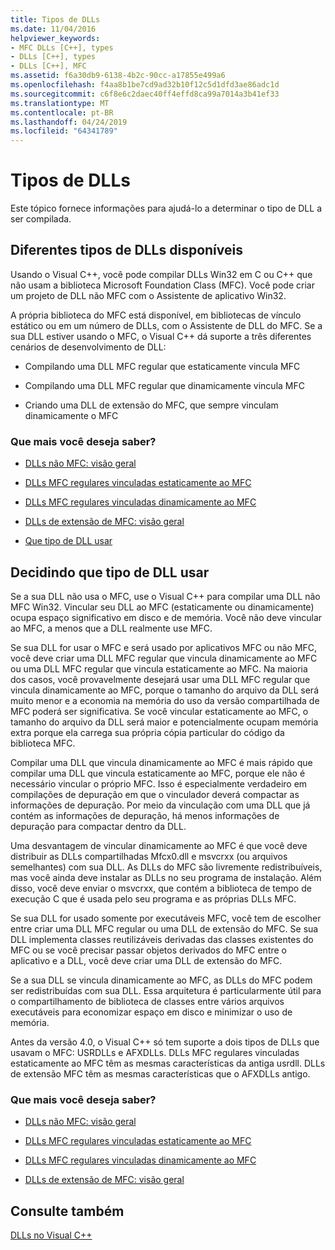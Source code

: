 ```yaml
---
title: Tipos de DLLs
ms.date: 11/04/2016
helpviewer_keywords:
- MFC DLLs [C++], types
- DLLs [C++], types
- DLLs [C++], MFC
ms.assetid: f6a30db9-6138-4b2c-90cc-a17855e499a6
ms.openlocfilehash: f4aa8b1be7cd9ad32b10f12c5d1dfd3ae86adc1d
ms.sourcegitcommit: c6f8e6c2daec40ff4effd8ca99a7014a3b41ef33
ms.translationtype: MT
ms.contentlocale: pt-BR
ms.lasthandoff: 04/24/2019
ms.locfileid: "64341789"
---
```

# <a name="kinds-of-dlls"></a>Tipos de DLLs

Este tópico fornece informações para ajudá-lo a determinar o tipo de DLL a ser compilada.

##  <a name="_core_the_different_kinds_of_dlls_available_with_visual_c.2b2b"></a> Diferentes tipos de DLLs disponíveis

Usando o Visual C++, você pode compilar DLLs Win32 em C ou C++ que não usam a biblioteca Microsoft Foundation Class (MFC). Você pode criar um projeto de DLL não MFC com o Assistente de aplicativo Win32.

A própria biblioteca do MFC está disponível, em bibliotecas de vínculo estático ou em um número de DLLs, com o Assistente de DLL do MFC. Se a sua DLL estiver usando o MFC, o Visual C++ dá suporte a três diferentes cenários de desenvolvimento de DLL:

- Compilando uma DLL MFC regular que estaticamente vincula MFC

- Compilando uma DLL MFC regular que dinamicamente vincula MFC

- Criando uma DLL de extensão do MFC, que sempre vinculam dinamicamente o MFC

### <a name="what-do-you-want-to-know-more-about"></a>Que mais você deseja saber?

- [DLLs não MFC: visão geral](non-mfc-dlls-overview.md)

- [DLLs MFC regulares vinculadas estaticamente ao MFC](regular-dlls-statically-linked-to-mfc.md)

- [DLLs MFC regulares vinculadas dinamicamente ao MFC](regular-dlls-dynamically-linked-to-mfc.md)

- [DLLs de extensão de MFC: visão geral](extension-dlls-overview.md)

- [Que tipo de DLL usar](#_core_which_kind_of_dll_to_use)

##  <a name="_core_which_kind_of_dll_to_use"></a> Decidindo que tipo de DLL usar

Se a sua DLL não usa o MFC, use o Visual C++ para compilar uma DLL não MFC Win32. Vincular seu DLL ao MFC (estaticamente ou dinamicamente) ocupa espaço significativo em disco e de memória. Você não deve vincular ao MFC, a menos que a DLL realmente use MFC.

Se sua DLL for usar o MFC e será usado por aplicativos MFC ou não MFC, você deve criar uma DLL MFC regular que vincula dinamicamente ao MFC ou uma DLL MFC regular que vincula estaticamente ao MFC. Na maioria dos casos, você provavelmente desejará usar uma DLL MFC regular que vincula dinamicamente ao MFC, porque o tamanho do arquivo da DLL será muito menor e a economia na memória do uso da versão compartilhada de MFC poderá ser significativa. Se você vincular estaticamente ao MFC, o tamanho do arquivo da DLL será maior e potencialmente ocupam memória extra porque ela carrega sua própria cópia particular do código da biblioteca MFC.

Compilar uma DLL que vincula dinamicamente ao MFC é mais rápido que compilar uma DLL que vincula estaticamente ao MFC, porque ele não é necessário vincular o próprio MFC. Isso é especialmente verdadeiro em compilações de depuração em que o vinculador deverá compactar as informações de depuração. Por meio da vinculação com uma DLL que já contém as informações de depuração, há menos informações de depuração para compactar dentro da DLL.

Uma desvantagem de vincular dinamicamente ao MFC é que você deve distribuir as DLLs compartilhadas Mfcx0.dll e msvcrxx (ou arquivos semelhantes) com sua DLL. As DLLs do MFC são livremente redistribuíveis, mas você ainda deve instalar as DLLs no seu programa de instalação. Além disso, você deve enviar o msvcrxx, que contém a biblioteca de tempo de execução C que é usada pelo seu programa e as próprias DLLs MFC.

Se sua DLL for usado somente por executáveis MFC, você tem de escolher entre criar uma DLL MFC regular ou uma DLL de extensão do MFC. Se sua DLL implementa classes reutilizáveis derivadas das classes existentes do MFC ou se você precisar passar objetos derivados do MFC entre o aplicativo e a DLL, você deve criar uma DLL de extensão do MFC.

Se a sua DLL se vincula dinamicamente ao MFC, as DLLs do MFC podem ser redistribuídas com sua DLL. Essa arquitetura é particularmente útil para o compartilhamento de biblioteca de classes entre vários arquivos executáveis para economizar espaço em disco e minimizar o uso de memória.

Antes da versão 4.0, o Visual C++ só tem suporte a dois tipos de DLLs que usavam o MFC: USRDLLs e AFXDLLs. DLLs MFC regulares vinculadas estaticamente ao MFC têm as mesmas características da antiga usrdll. DLLs de extensão MFC têm as mesmas características que o AFXDLLs antigo.

### <a name="what-do-you-want-to-know-more-about"></a>Que mais você deseja saber?

- [DLLs não MFC: visão geral](non-mfc-dlls-overview.md)

- [DLLs MFC regulares vinculadas estaticamente ao MFC](regular-dlls-statically-linked-to-mfc.md)

- [DLLs MFC regulares vinculadas dinamicamente ao MFC](regular-dlls-dynamically-linked-to-mfc.md)

- [DLLs de extensão de MFC: visão geral](extension-dlls-overview.md)

## <a name="see-also"></a>Consulte também

[DLLs no Visual C++](dlls-in-visual-cpp.md)
